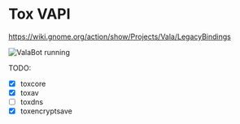 Tox VAPI
====

https://wiki.gnome.org/action/show/Projects/Vala/LegacyBindings

![ValaBot running](http://i.imgur.com/2s2Uk5K.png)

TODO:
- [x] toxcore
- [x] toxav
- [ ] toxdns
- [x] toxencryptsave
